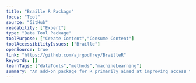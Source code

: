 ```yaml
---
title: "Braille R Package"
focus: "Tool"
source: "GitHub"
readability: ["Expert"]
type: "Data Tool Package"
toolPurpose: ["Create Content","Consume Content"]
toolAccessibilityIssues: ["Braille"]
openSource: true
link: "https://github.com/ajrgodfrey/BrailleR"
keywords: []
learnTags: ["dataTools","methods","machineLearning"]
summary: "An add-on package for R primarily aimed at improving access to R for blind users.  "
---
```


